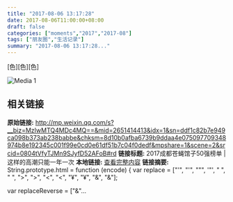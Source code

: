 ```yaml
---
title: "2017-08-06 13:17:28"
date: 2017-08-06T11:00:00+08:00
draft: false
categories: ["moments","2017","2017-08"]
tags: ["朋友圈","生活记录"]
summary: "2017-08-06 13:17:28..."
---
```


[色][色][色]

![Media 1](/Moments/photos/2017-08-06/201708061317280.jpg)

## 相关链接

**原始链接:** http://mp.weixin.qq.com/s?__biz=MzIwMTQ4MDc4MQ==&mid=2651414413&idx=1&sn=ddf1c82b7e949ca098b373ab238babbe&chksm=8d10b0afba6739b9ddaa4e075097709348974b8e192345c001f99e0cd0e61df51b7c04f0dedf&mpshare=1&scene=2&srcid=0804tVfyTJMn9SJyfD52AFoB#rd
**链接标题:** 2017成都苍蝇馆子50强榜单 | 这样的高潮只能一年一次
**本地链接:** [查看完整内容](/link_content/2017/08/2017-08-06-1/link_content/)
**链接摘要:** String.prototype.html = function (encode) {
  var replace = ["&#39;", "'", "&quot;", '"', "&nbsp;", " ", "&gt;", ">", "&lt;", "<", "&yen;", "¥", "&amp;", "&"];
 
 
 
 
 
  
  var replaceReverse = ["&"...

